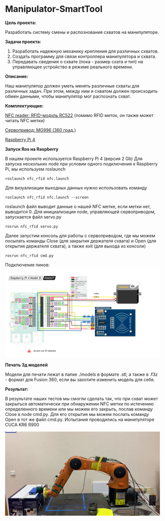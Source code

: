 # Manipulator-SmartTool
**Цель проекта:**

Разработать систему смены и распознования схватов на манипуляторе.

**Задачи проекта:**

1. Разработать надежную механику крепления для различных схватов.  
2. Создать программу для связи контроллера манипулятора и схвата.
3. Передавать сведения о схвате (пока - размер схата и тип) на управляющее устройство в режиме реального времени.

**Описание:**

Наш манипулятор должен уметь менять различные схваты для различных задач. При этом, между ним и схватом должен происходить обмен данными,
чтобы манипулятор мог распознать схват.

**Комплектующие:**

[NFC reader: RFID-модуль RC522](https://roboshop.spb.ru/modules/rfid-rc522)
 (помимо RFID меток, он также может читать NFC метки)

[Сервопривод: MG996 (360 град.)]((https://aliexpress.ru/item/32961323909.html?spm=a2g0s.9042311.0.0.264d33edEaSG71))

[Raspberry Pi 4](https://aliexpress.ru/catalog/raspberry-pi-3b.html?spm=a2g0s.9042311.0.0.264d33edVjjP0A)


**Запуск Ros на Raspberry**

В нашем проекте используется Raspberry Pi 4 (версия 2 Gb)
Для запуска нескольких node при условии одного подключения
к Raspberry Pi, мы используем roslaunch

```
roslaunch nfc_rfid nfc.launch 
```
Для визуализации выходных данных нужно использовать команду

```
roslaunch nfc_rfid nfc.launch --screen
```
roslaunch файл выводит данные о нашей NFC метке, если метки нет, выводится 0.
Для инициализации node, управляющей сервоприводом, запускается файл servo.py
```
rosrun nfc_rfid servo.py
```
Далее запустим консоль для работы с сервоприводом, где мы можем посылать команды Close (для закрытия держателя схвата) и Open (для открытия держателя схвата), а также exit (для выхода из консоли)
```
rosrun nfc_rfid cmd.py
```
Подключение пинов:
![](./img/servo.png)

**Печать 3д моделей**

Модели для печати лежат в папке ./models в формате .stl, а также в .f3z - формат для Fusion 360, если вы захотите изменить модель для себя.

**Результат:**

В результате наших тестов мы смогли сделать так, что при схват может закрыться автоматически при обнаружении NFC метки по истечению определенного времени или мы можем его закрыть, послав команду Close в node cmd.py. Для его открытия мы можем послать команду Open в тот же файл cmd.py.
Испытания проводились на манипуляторе CUCA KR6 R900

![](./img/exp.png)